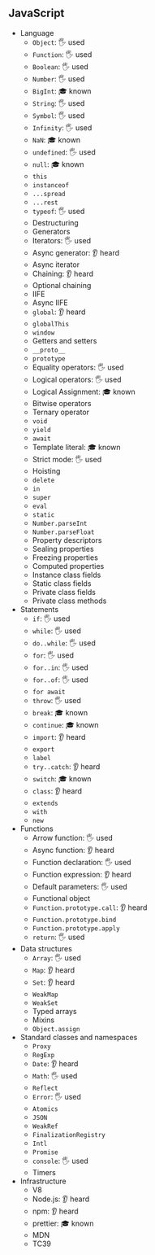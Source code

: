 ## JavaScript

- Language
  - `Object`: 🖐️ used
  - `Function`: 🖐️ used
  - `Boolean`: 🖐️ used
  - `Number`: 🖐️ used
  - `BigInt`: 🎓 known
  - `String`: 🖐️ used
  - `Symbol`: 🖐️ used
  - `Infinity`: 🖐️ used
  - `NaN`: 🎓 known
  - `undefined`: 🖐️ used
  - `null`: 🎓 known
  - `this`
  - `instanceof`
  - `...spread`
  - `...rest`
  - `typeof`: 🖐️ used
  - Destructuring
  - Generators
  - Iterators: 🖐️ used
  - Async generator: 👂 heard
  - Async iterator
  - Chaining: 👂 heard
  - Optional chaining
  - IIFE
  - Async IIFE
  - `global`: 👂 heard
  - `globalThis`
  - `window`
  - Getters and setters
  - `__proto__`
  - `prototype`
  - Equality operators: 🖐️ used
  - Logical operators: 🖐️ used
  - Logical Assignment: 🎓 known
  - Bitwise operators
  - Ternary operator
  - `void`
  - `yield`
  - `await`
  - Template literal: 🎓 known
  - Strict mode: 🖐️ used
  - Hoisting
  - `delete`
  - `in`
  - `super`
  - `eval`
  - `static`
  - `Number.parseInt`
  - `Number.parseFloat`
  - Property descriptors
  - Sealing properties
  - Freezing properties
  - Computed properties
  - Instance class fields
  - Static class fields
  - Private class fields
  - Private class methods
- Statements
  - `if`: 🖐️ used
  - `while`: 🖐️ used
  - `do..while`: 🖐️ used
  - `for`: 🖐️ used
  - `for..in`: 🖐️ used
  - `for..of`: 🖐️ used
  - `for await`
  - `throw`: 🖐️ used
  - `break`: 🎓 known
  - `continue`: 🎓 known
  - `import`: 👂 heard
  - `export`
  - `label`
  - `try..catch`: 👂 heard
  - `switch`: 🎓 known
  - `class`: 👂 heard
  - `extends`
  - `with`
  - `new`
- Functions
  - Arrow function: 🖐️ used
  - Async function: 👂 heard
  - Function declaration: 🖐️ used
  - Function expression: 👂 heard
  - Default parameters: 🖐️ used
  - Functional object
  - `Function.prototype.call`: 👂 heard
  - `Function.prototype.bind`
  - `Function.prototype.apply`
  - `return`: 🖐️ used
- Data structures
  - `Array`: 🖐️ used
  - `Map`: 👂 heard
  - `Set`: 👂 heard
  - `WeakMap`
  - `WeakSet`
  - Typed arrays
  - Mixins
  - `Object.assign`
- Standard classes and namespaces
  - `Proxy`
  - `RegExp`
  - `Date`: 👂 heard
  - `Math`: 🖐️ used
  - `Reflect`
  - `Error`: 🖐️ used
  - `Atomics`
  - `JSON`
  - `WeakRef`
  - `FinalizationRegistry`
  - `Intl`
  - `Promise`
  - `console`: 🖐️ used
  - Timers
- Infrastructure
  - V8
  - Node.js: 👂 heard
  - npm: 👂 heard
  - prettier: 🎓 known
  - MDN
  - TC39
